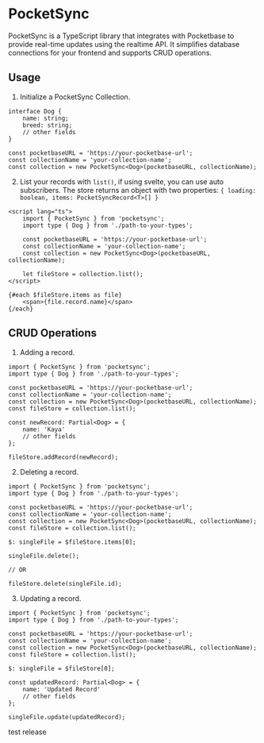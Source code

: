 # PocketSync

PocketSync is a TypeScript library that integrates with Pocketbase to provide real-time updates using the realtime API. It simplifies database connections for your frontend and supports CRUD operations.

## Usage

1. Initialize a PocketSync Collection.

```
interface Dog {
    name: string;
    breed: string;
    // other fields
}

const pocketbaseURL = 'https://your-pocketbase-url';
const collectionName = 'your-collection-name';
const collection = new PocketSync<Dog>(pocketbaseURL, collectionName);
```

2. List your records with `list()`, if using svelte, you can use auto subscribers. The store returns an object with two properties: `{ loading: boolean, items: PocketSyncRecord<T>[] }`

```
<script lang="ts">
    import { PocketSync } from 'pocketsync';
    import type { Dog } from './path-to-your-types';

    const pocketbaseURL = 'https://your-pocketbase-url';
    const collectionName = 'your-collection-name';
    const collection = new PocketSync<Dog>(pocketbaseURL, collectionName);

    let fileStore = collection.list();
</script>

{#each $fileStore.items as file}
    <span>{file.record.name}</span>
{/each}
```

## CRUD Operations

1. Adding a record.

```
import { PocketSync } from 'pocketsync';
import type { Dog } from './path-to-your-types';

const pocketbaseURL = 'https://your-pocketbase-url';
const collectionName = 'your-collection-name';
const collection = new PocketSync<Dog>(pocketbaseURL, collectionName);
const fileStore = collection.list();

const newRecord: Partial<Dog> = {
    name: 'Kaya'
    // other fields
};

fileStore.addRecord(newRecord);
```

2. Deleting a record.

```
import { PocketSync } from 'pocketsync';
import type { Dog } from './path-to-your-types';

const pocketbaseURL = 'https://your-pocketbase-url';
const collectionName = 'your-collection-name';
const collection = new PocketSync<Dog>(pocketbaseURL, collectionName);
const fileStore = collection.list();

$: singleFile = $fileStore.items[0];

singleFile.delete();

// OR

fileStore.delete(singleFile.id);
```

3. Updating a record.

```
import { PocketSync } from 'pocketsync';
import type { Dog } from './path-to-your-types';

const pocketbaseURL = 'https://your-pocketbase-url';
const collectionName = 'your-collection-name';
const collection = new PocketSync<Dog>(pocketbaseURL, collectionName);
const fileStore = collection.list();

$: singleFile = $fileStore[0];

const updatedRecord: Partial<Dog> = {
    name: 'Updated Record'
    // other fields
};

singleFile.update(updatedRecord);
```

test release
